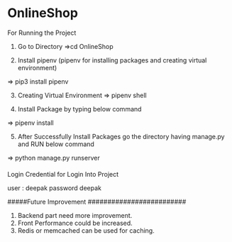 # OnlineShop
For Running the Project

1. Go to Directory 
=>cd OnlineShop

2. Install pipenv (pipenv for installing packages and creating virtual environment)

=>	pip3 install pipenv

3. Creating Virtual Environment 
=>	pipenv shell


4. Install Package by typing below command

=>	pipenv install

5. After Successfully Install Packages go the directory having manage.py and RUN below command

=>	python manage.py runserver



####
Login Credential for Login Into Project

user : deepak
password deepak

#####Future Improvement #########################
1. Backend part need more improvement.
2. Front Performance could be increased.
3. Redis or memcached can be used for caching.
